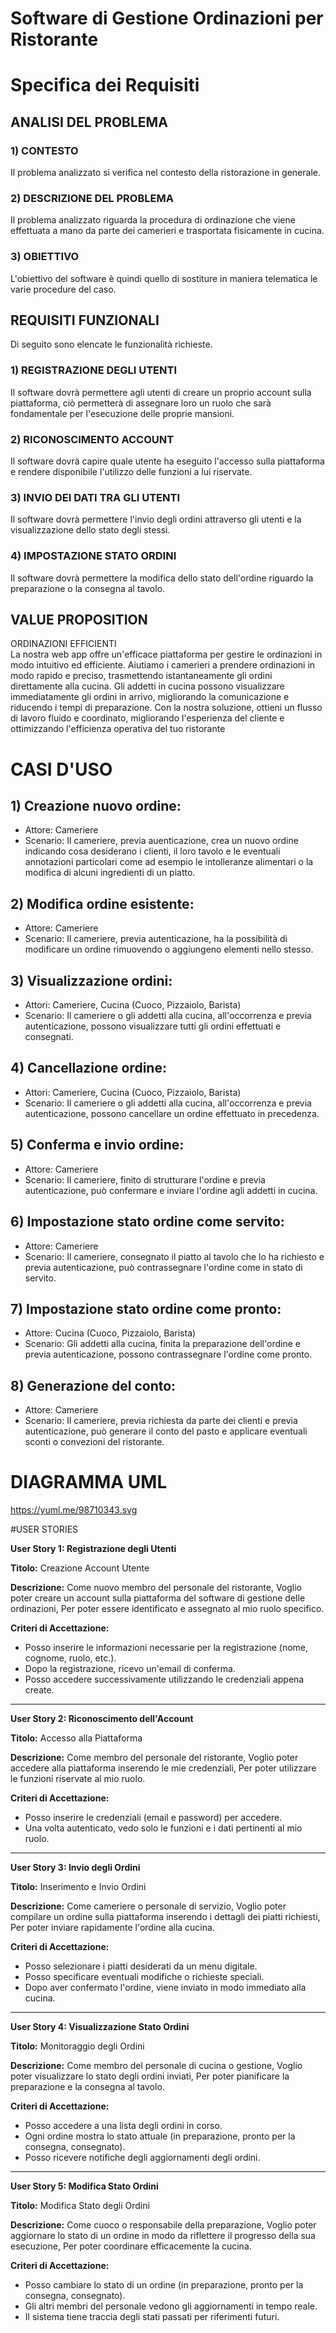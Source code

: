 # Software di Gestione Ordinazioni per Ristorante

# Specifica dei Requisiti
## ANALISI DEL PROBLEMA
### 1) CONTESTO
   Il problema analizzato si verifica nel contesto della ristorazione in generale.
### 2) DESCRIZIONE DEL PROBLEMA
   Il problema analizzato riguarda la procedura di ordinazione che viene effettuata a mano da parte dei camerieri e trasportata fisicamente in cucina.
### 3) OBIETTIVO
   L'obiettivo del software è quindi quello di sostiture in maniera telematica le varie procedure del caso.

## REQUISITI FUNZIONALI

Di seguito sono elencate le funzionalità richieste.
### 1) REGISTRAZIONE DEGLI UTENTI
   Il software dovrà permettere agli utenti di creare un proprio account sulla piattaforma, ciò permetterà di assegnare loro un ruolo che sarà fondamentale per l'esecuzione 
   delle proprie mansioni.
### 2) RICONOSCIMENTO ACCOUNT
   Il software dovrà capire quale utente ha eseguito l'accesso sulla piattaforma e rendere disponibile l'utilizzo delle funzioni a lui riservate.
### 3) INVIO DEI DATI TRA GLI UTENTI
   Il software dovrà permettere l'invio degli ordini attraverso gli utenti e la visualizzazione dello stato degli stessi.
### 4) IMPOSTAZIONE STATO ORDINI
   Il software dovrà permettere la modifica dello stato dell'ordine riguardo la preparazione o la consegna al tavolo.

   ## VALUE PROPOSITION
   ORDINAZIONI EFFICIENTI <br>
   La nostra web app offre un'efficace piattaforma per gestire le ordinazioni in modo intuitivo ed efficiente. Aiutiamo i camerieri a prendere ordinazioni in modo rapido e preciso, trasmettendo istantaneamente gli ordini direttamente alla cucina. Gli addetti in cucina possono visualizzare immediatamente gli ordini in arrivo, migliorando la comunicazione e riducendo i tempi di preparazione. Con la nostra soluzione, ottieni un flusso di lavoro fluido e coordinato, migliorando l'esperienza del cliente e ottimizzando l'efficienza operativa del tuo ristorante

# CASI D'USO

## 1) Creazione nuovo ordine:
* Attore: Cameriere
* Scenario: Il cameriere, previa auenticazione, crea un nuovo ordine indicando cosa desiderano i clienti, il loro tavolo e le eventuali annotazioni particolari come ad esempio le intolleranze alimentari o la modifica di alcuni ingredienti di un piatto.

## 2) Modifica ordine esistente:
* Attore: Cameriere
* Scenario: Il cameriere, previa autenticazione, ha la possibilità di modificare un ordine rimuovendo o aggiungeno elementi nello stesso.

## 3) Visualizzazione ordini:
* Attori: Cameriere, Cucina (Cuoco, Pizzaiolo, Barista)
* Scenario: Il cameriere o gli addetti alla cucina, all'occorrenza e previa autenticazione, possono visualizzare tutti gli ordini effettuati e consegnati.

## 4) Cancellazione ordine:
* Attori: Cameriere, Cucina (Cuoco, Pizzaiolo, Barista)
* Scenario: Il cameriere o gli addetti alla cucina, all'occorrenza e previa autenticazione, possono cancellare un ordine effettuato in precedenza.

## 5) Conferma e invio ordine:
* Attore: Cameriere
* Scenario: Il cameriere, finito di strutturare l'ordine e previa autenticazione, può confermare e inviare l'ordine agli addetti in cucina.

## 6) Impostazione stato ordine come servito:
* Attore: Cameriere
* Scenario: Il cameriere, consegnato il piatto al tavolo che lo ha richiesto e previa autenticazione, può contrassegnare l'ordine come in stato di servito.

## 7) Impostazione stato ordine come pronto:
* Attore: Cucina (Cuoco, Pizzaiolo, Barista)
* Scenario: Gli addetti alla cucina, finita la preparazione dell'ordine e previa autenticazione, possono contrassegnare l'ordine come pronto.

## 8) Generazione del conto:
* Attore: Cameriere
* Scenario: Il cameriere, previa richiesta da parte dei clienti e previa autenticazione, può generare il conto del pasto e applicare eventuali sconti o convezioni del ristorante.

# DIAGRAMMA UML
https://yuml.me/98710343.svg


#USER STORIES

**User Story 1: Registrazione degli Utenti**

**Titolo:** Creazione Account Utente

**Descrizione:**
Come nuovo membro del personale del ristorante,
Voglio poter creare un account sulla piattaforma del software di gestione delle ordinazioni,
Per poter essere identificato e assegnato al mio ruolo specifico.

**Criteri di Accettazione:**
- Posso inserire le informazioni necessarie per la registrazione (nome, cognome, ruolo, etc.).
- Dopo la registrazione, ricevo un'email di conferma.
- Posso accedere successivamente utilizzando le credenziali appena create.

---

**User Story 2: Riconoscimento dell'Account**

**Titolo:** Accesso alla Piattaforma

**Descrizione:**
Come membro del personale del ristorante,
Voglio poter accedere alla piattaforma inserendo le mie credenziali,
Per poter utilizzare le funzioni riservate al mio ruolo.

**Criteri di Accettazione:**
- Posso inserire le credenziali (email e password) per accedere.
- Una volta autenticato, vedo solo le funzioni e i dati pertinenti al mio ruolo.

---

**User Story 3: Invio degli Ordini**

**Titolo:** Inserimento e Invio Ordini

**Descrizione:**
Come cameriere o personale di servizio,
Voglio poter compilare un ordine sulla piattaforma inserendo i dettagli dei piatti richiesti,
Per poter inviare rapidamente l'ordine alla cucina.

**Criteri di Accettazione:**
- Posso selezionare i piatti desiderati da un menu digitale.
- Posso specificare eventuali modifiche o richieste speciali.
- Dopo aver confermato l'ordine, viene inviato in modo immediato alla cucina.

---

**User Story 4: Visualizzazione Stato Ordini**

**Titolo:** Monitoraggio degli Ordini

**Descrizione:**
Come membro del personale di cucina o gestione,
Voglio poter visualizzare lo stato degli ordini inviati,
Per poter pianificare la preparazione e la consegna al tavolo.

**Criteri di Accettazione:**
- Posso accedere a una lista degli ordini in corso.
- Ogni ordine mostra lo stato attuale (in preparazione, pronto per la consegna, consegnato).
- Posso ricevere notifiche degli aggiornamenti degli ordini.

---

**User Story 5: Modifica Stato Ordini**

**Titolo:** Modifica Stato degli Ordini

**Descrizione:**
Come cuoco o responsabile della preparazione,
Voglio poter aggiornare lo stato di un ordine in modo da riflettere il progresso della sua esecuzione,
Per poter coordinare efficacemente la cucina.

**Criteri di Accettazione:**
- Posso cambiare lo stato di un ordine (in preparazione, pronto per la consegna, consegnato).
- Gli altri membri del personale vedono gli aggiornamenti in tempo reale.
- Il sistema tiene traccia degli stati passati per riferimenti futuri.


